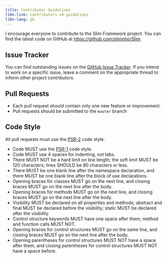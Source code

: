 ```yaml
---
title: Contributor Guidelines
l10n-link: contributors-v4-guidelines
l10n-lang: gb
---
```


I encourage everyone to contribute to the Slim Framework project. You can find the latest code on GitHub at <https://github.com/slimphp/Slim>.

## Issue Tracker

You can find outstanding issues on the [GitHub Issue Tracker](https://github.com/slimphp/Slim/issues). If you intend to work on a specific issue, leave a comment on the appropriate thread to inform other project contributors.

## Pull Requests

* Each pull request should contain only one new feature or improvement.
* Pull requests should be submitted to the `master` branch

## Code Style

All pull requests must use the [PSR-2](http://www.php-fig.org/psr/psr-2/) code style.

* Code MUST use the [PSR-1](http://www.php-fig.org/psr/psr-1/) code style.
* Code MUST use 4 spaces for indenting, not tabs.
* There MUST NOT be a hard limit on line length; the soft limit MUST be 120 characters; lines SHOULD be 80 characters or less.
* There MUST be one blank line after the namespace declaration, and there MUST be one blank line after the block of use declarations.
* Opening braces for classes MUST go on the next line, and closing braces MUST go on the next line after the body.
* Opening braces for methods MUST go on the next line, and closing braces MUST go on the next line after the body.
* Visibility MUST be declared on all properties and methods; abstract and final MUST be declared before the visibility; static MUST be declared after the visibility.
* Control structure keywords MUST have one space after them; method and function calls MUST NOT.
* Opening braces for control structures MUST go on the same line, and closing braces MUST go on the next line after the body.
* Opening parentheses for control structures MUST NOT have a space after them, and closing parentheses for control structures MUST NOT have a space before.
